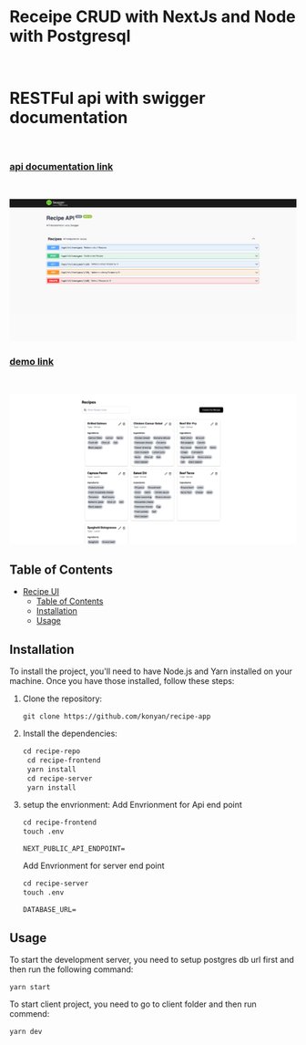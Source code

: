 # Receipe CRUD with NextJs and Node with Postgresql

<br/>

# RESTFul api with swigger documentation

<br/>

### [api documentation link](https://recipe-repo.onrender.com/api-docs/)

<br/>

<p align="center">
<img src="images/swagger.png" alt="Receipe SWIGGER App">
</p>

### [demo link](https://recipe-repo.vercel.app/)

<br/>
<p align="center">
<img src="images/website.png" alt="Receipe App">
</p>

## Table of Contents

- [Recipe UI](#search-ui)
  - [Table of Contents](#table-of-contents)
  - [Installation](#installation)
  - [Usage](#usage)

## Installation

To install the project, you'll need to have Node.js and Yarn installed on your machine. Once you have those installed, follow these steps:

1. Clone the repository:

   ```
   git clone https://github.com/konyan/recipe-app
   ```

2. Install the dependencies:

   ```
   cd recipe-repo
    cd recipe-frontend
    yarn install
    cd recipe-server
    yarn install
   ```

3. setup the envrionment:
   Add Envrionment for Api end point

   ```
   cd recipe-frontend
   touch .env
   ```

   ```
   NEXT_PUBLIC_API_ENDPOINT=
   ```

   Add Envrionment for server end point

   ```
   cd recipe-server
   touch .env
   ```

   ```
   DATABASE_URL=
   ```

## Usage

To start the development server, you need to setup postgres db url first and then run the following command:

```
yarn start
```

To start client project, you need to go to client folder and then run commend:

```
yarn dev
```
